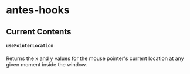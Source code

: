 # antes-hooks

## Current Contents

#### `usePointerLocation`

Returns the x and y values for the mouse pointer's current location at any given moment inside the window.
